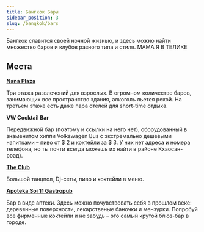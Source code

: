 ```yaml
---
title: Бангкок Бары
sidebar_position: 3
slug: /bangkok/bars
---
```


Бангкок славится своей ночной жизнью, и здесь можно найти множество баров и клубов разного типа и стиля. МАМА Я В ТЕЛИКЕ

## Места

[**Nana Plaza**](https://goo.gl/maps/pHDgfqRLE41Sv4ok7)

Три этажа развлечений для взрослых. В огромном количестве баров, занимающих все пространство здания, алкоголь льется рекой. На третьем этаже есть даже пара отелей для short-time отдыха.

**VW Cocktail Bar**

Передвижной бар (поэтому и ссылки на него нет), оборудованный в знаменитом хиппи Volkswagen Bus с экстремально дешевыми напитками – пиво от $ 2 и коктейли за $ 3. У них нет адреса и номера телефона, но ты почти всегда можешь их найти в районе Кхаосан-роад).

[**The Club**](https://goo.gl/maps/Gr9wYTgFkZn2YgyC9)

Большой танцпол, Dj-сеты, пиво и коктейли в меню.

[​​​​​​**​Apoteka Soi 11 Gastropub**](https://goo.gl/maps/2tvotix7aw9bNRt97)

Бар в виде аптеки. Здесь можно почувствовать себя в прошлом веке: деревянные поверхности, лекарственые баночки и мензурки. Попробуй все фирменные коктейли и не забудь – это самый крутой блюз-бар в городе.
